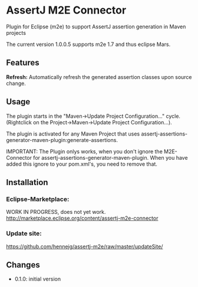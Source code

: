 # AssertJ M2E Connector

Plugin for  Eclipse (m2e) to support AssertJ assertion generation in Maven projects

The current version 1.0.0.5 supports m2e 1.7 and thus eclipse Mars.

## Features

**Refresh:** Automatically refresh the generated assertion classes upon source change.

## Usage

The plugin starts in the "Maven->Update Project Configuration..." cycle. (Rightclick on the Project->Maven->Update Project Configuration...).

The plugin is activated for any Maven Project that uses assertj-assertions-generator-maven-plugin:generate-assertions.

IMPORTANT: The Plugin onlys works, when you don't ignore the M2E-Connector for assertj-assertions-generator-maven-plugin. When you have added this ignore to your pom.xml's, you need to remove that.

## Installation

### Eclipse-Marketplace:

WORK IN PROGRESS, does not yet work.
http://marketplace.eclipse.org/content/assertj-m2e-connector

### Update site:

https://github.com/hennejg/assertj-m2e/raw/master/updateSite/

## Changes

* 0.1.0: initial version

